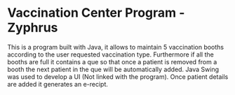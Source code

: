 # Vaccination Center Program - Zyphrus
This is a program built with Java, it allows to maintain 5 vaccination booths according to the user requested vaccination type. Furthermore if all the booths are full it contains a que so that once a patient is removed from a booth the next patient in the que will be automatically added.
Java Swing was used to develop a UI (Not linked with the program). Once patient details are added it generates an e-recipt.